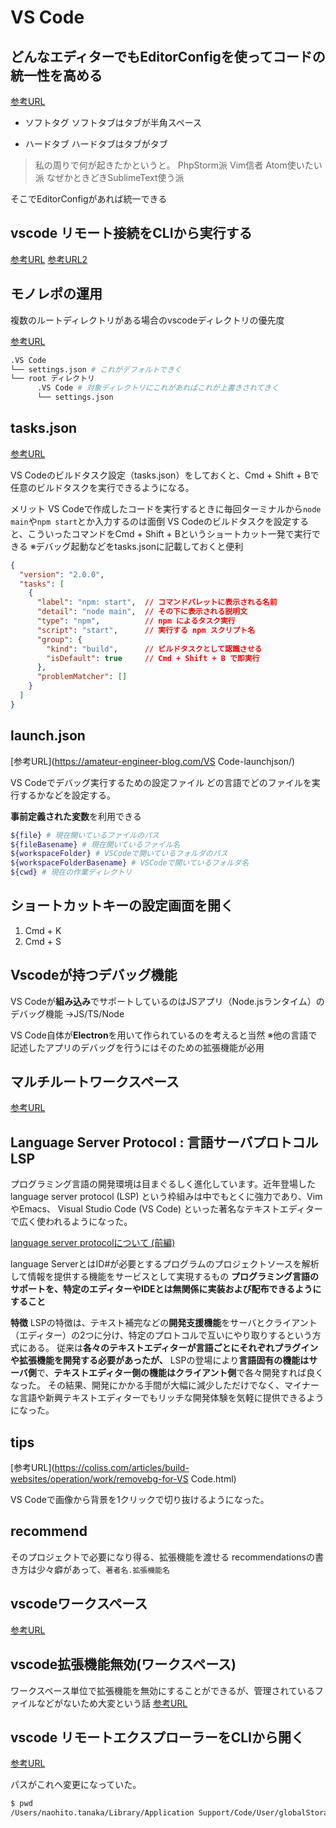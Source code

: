 # VS Code

## どんなエディターでもEditorConfigを使ってコードの統一性を高める

[参考URL](https://qiita.com/naru0504/items/82f09881abaf3f4dc171)

- ソフトタグ
ソフトタブはタブが半角スペース

- ハードタブ
ハードタブはタブがタブ

>私の周りで何が起きたかというと。
>PhpStorm派
>Vim信者
>Atom使いたい派
>なぜかときどきSublimeText使う派

そこでEditorConfigがあれば統一できる

## vscode リモート接続をCLIから実行する

[参考URL](https://www.kerislab.jp/posts/2021-01-16-sshcode/)
[参考URL2](https://qiita.com/Slowhand0309/items/293fc5db362df9ceba67)

## モノレポの運用

複数のルートディレクトリがある場合のvscodeディレクトリの優先度

[参考URL](https://ichi.pro/maruchiru-towa-kusupe-su-to-kakucho-kino-o-shiyoshita-mono-repo-kaihatsu-no-tame-no-visualstudiocode-no-hinto-118099824004370)

```sh
.VS Code
└── settings.json # これがデフォルトできく
└── root ディレクトリ
      .VS Code # 対象ディレクトリにこれがあればこれが上書きされてきく
      └── settings.json
```

## tasks.json

[参考URL](https://maku.blog/p/zn2er4g/)

VS Codeのビルドタスク設定（tasks.json）をしておくと、Cmd + Shift + Bで任意のビルドタスクを実行できるようになる。

メリット
VS Codeで作成したコードを実行するときに毎回ターミナルから`node main`や`npm start`とか入力するのは面倒
VS Codeのビルドタスクを設定すると、こういったコマンドをCmd + Shift + Bというショートカット一発で実行できる
※デバッグ起動などをtasks.jsonに記載しておくと便利

```json
{
  "version": "2.0.0",
  "tasks": [
    {
      "label": "npm: start",  // コマンドパレットに表示される名前
      "detail": "node main",  // その下に表示される説明文
      "type": "npm",          // npm によるタスク実行
      "script": "start",      // 実行する npm スクリプト名
      "group": {
        "kind": "build",      // ビルドタスクとして認識させる
        "isDefault": true     // Cmd + Shift + B で即実行
      },
      "problemMatcher": []
    }
  ]
}
```

## launch.json

[参考URL](https://amateur-engineer-blog.com/VS Code-launchjson/)

VS Codeでデバッグ実行するための設定ファイル
どの言語でどのファイルを実行するかなどを設定する。

**事前定義された変数**を利用できる

```sh
${file} # 現在開いているファイルのパス
${fileBasename} # 現在開いているファイル名
${workspaceFolder} # VSCodeで開いているフォルダのパス
${workspaceFolderBasename} # VSCodeで開いているフォルダ名
${cwd} # 現在の作業ディレクトリ
```

## ショートカットキーの設定画面を開く

1. Cmd + K
2. Cmd + S

## Vscodeが持つデバッグ機能

VS Codeが**組み込み**でサポートしているのはJSアプリ（Node.jsランタイム）のデバッグ機能
→JS/TS/Node

VS Code自体が**Electron**を用いて作られているのを考えると当然
※他の言語で記述したアプリのデバッグを行うにはそのための拡張機能が必用

## マルチルートワークスペース

[参考URL](https://ichi.pro/maruchiru-towa-kusupe-su-to-kakucho-kino-o-shiyoshita-mono-repo-kaihatsu-no-tame-no-visualstudiocode-no-hinto-118099824004370)

## Language Server Protocol : 言語サーバプロトコル LSP

プログラミング言語の開発環境は目まぐるしく進化しています。近年登場したlanguage server protocol (LSP) という枠組みは中でもとくに強力であり、VimやEmacs、 Visual Studio Code (VS Code) といった著名なテキストエディターで広く使われるようになった。


[language server protocolについて (前編)](https://qiita.com/atsushieno/items/ce31df9bd88e98eec5c4)

language ServerとはID#が必要とするプログラムのプロジェクトソースを解析して情報を提供する機能をサービスとして実現するもの
**プログラミング言語のサポートを、特定のエディターやIDEとは無関係に実装および配布できるようにすること**

**特徴**
LSPの特徴は、テキスト補完などの**開発支援機能**をサーバとクライアント（エディター）の2つに分け、特定のプロトコルで互いにやり取りするという方式にある。
従来は**各々のテキストエディターが言語ごとにそれぞれプラグインや拡張機能を開発する必要があったが、** 
LSPの登場により**言語固有の機能はサーバ側**で、**テキストエディター側の機能はクライアント側**で各々開発すれば良くなった。
その結果、開発にかかる手間が大幅に減少しただけでなく、マイナーな言語や新興テキストエディターでもリッチな開発体験を気軽に提供できるようになった。

## tips

[参考URL](https://coliss.com/articles/build-websites/operation/work/removebg-for-VS Code.html)

VS Codeで画像から背景を1クリックで切り抜けるようになった。

## recommend

そのプロジェクトで必要になり得る、拡張機能を渡せる
recommendationsの書き方は少々癖があって、`著者名.拡張機能名`

## vscodeワークスペース

[参考URL](https://qiita.com/YuichiNukiyama/items/ef16a0219f46ea03a045)

## vscode拡張機能無効(ワークスペース)

ワークスペース単位で拡張機能を無効にすることができるが、管理されているファイルなどがないため大変という話
[参考URL](https://take4-blue.com/program/visual-studio-code%EF%BC%8D%E6%A9%9F%E8%83%BD%E6%8B%A1%E5%BC%B5%E3%81%AE%E7%84%A1%E5%8A%B9%E5%8C%96/)

## vscode リモートエクスプローラーをCLIから開く

[参考URL](https://qiita.com/Slowhand0309/items/293fc5db362df9ceba67)

パスがこれへ変更になっていた。
```sh
$ pwd
/Users/naohito.tanaka/Library/Application Support/Code/User/globalStorage
```